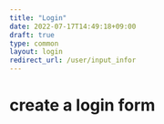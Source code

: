 ```yaml
---
title: "Login"
date: 2022-07-17T14:49:18+09:00
draft: true
type: common
layout: login
redirect_url: /user/input_infor
---
```


# create a login form
